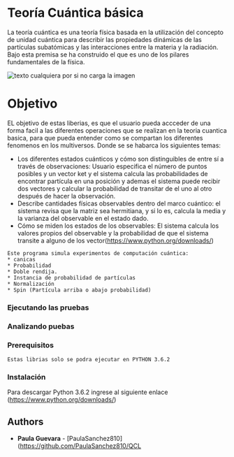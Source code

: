 # **Teoría Cuántica básica**

La teoría cuántica es una teoría física basada en la utilización del concepto de unidad cuántica para describir las propiedades dinámicas de las partículas subatómicas y las interacciones entre la materia y la radiación. Bajo esta premisa se ha construido el que es uno de los pilares fundamentales de la física.

![texto cualquiera por si no carga la imagen](https://3.bp.blogspot.com/-V_EsiBBfKCA/V8skKd0WQGI/AAAAAAAAPhc/HjiTARB768kuIaj3eerbC6rjTLBWHbMpwCLcB/s1600/Universos%2Bparalelos%252C%2Bmultiversos%2By%2Bomniversos.jpg)

# Objetivo

EL objetivo de estas liberias, es que el usuario  pueda accceder de una forma facil a las diferentes operaciones que se realizan en la teoria cuantica basica, para que pueda entender como se compartan los diferentes fenomenos en los multiversos.
Donde se se habarca los siguientes temas:
* Los diferentes estados cuánticos y cómo son distinguibles de entre sí a través de observaciones:
Usuario especifica el número de puntos posibles y un vector ket y el sistema calcula las probabilidades de encontrar partícula en una posición y ademas el sistema puede recibir dos vectores y calcular la probabilidad de transitar de el uno al otro después de hacer la observación.
* Describe cantidades físicas observables dentro del marco cuántico:
 el sistema revisa que la matriz sea hermitiana, y si lo es, calcula la media y la varianza del observable en el estado dado.
* Cómo se miden los estados de los observables:
El sistema calcula los valores propios del observable y la probabilidad de que el sistema transite a alguno de los vector(https://www.python.org/downloads/)
```
Este programa simula experimentos de computación cuántica:
* canicas
* Probabilidad
* Doble rendija.
* Instancia de probabilidad de partículas
* Normalización
* Spin (Partícula arriba o abajo probabilidad) 
```

### Ejecutando las pruebas

### Analizando puebas 

### Prerequisitos
```
Estas librias solo se podra ejecutar en PYTHON 3.6.2
```

### Instalación

Para descargar Python 3.6.2 ingrese al siguiente enlace (https://www.python.org/downloads/)

## Authors

* **Paula Guevara** - [PaulaSanchez810](https://github.com/PaulaSanchez810/QCL

